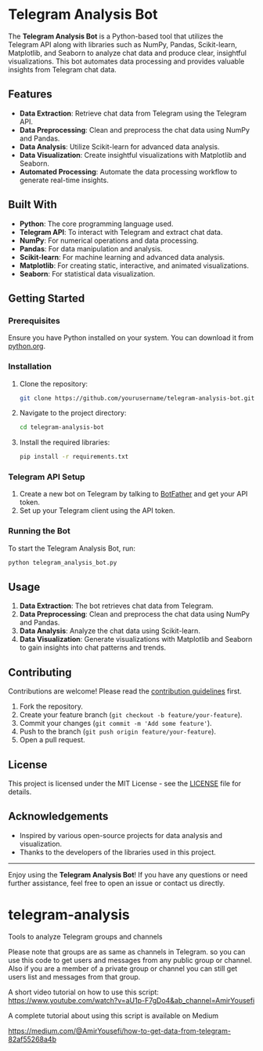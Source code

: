 # Telegram Analysis Bot

The **Telegram Analysis Bot** is a Python-based tool that utilizes the Telegram API along with libraries such as NumPy, Pandas, Scikit-learn, Matplotlib, and Seaborn to analyze chat data and produce clear, insightful visualizations. This bot automates data processing and provides valuable insights from Telegram chat data.

## Features

- **Data Extraction**: Retrieve chat data from Telegram using the Telegram API.
- **Data Preprocessing**: Clean and preprocess the chat data using NumPy and Pandas.
- **Data Analysis**: Utilize Scikit-learn for advanced data analysis.
- **Data Visualization**: Create insightful visualizations with Matplotlib and Seaborn.
- **Automated Processing**: Automate the data processing workflow to generate real-time insights.

## Built With

- **Python**: The core programming language used.
- **Telegram API**: To interact with Telegram and extract chat data.
- **NumPy**: For numerical operations and data processing.
- **Pandas**: For data manipulation and analysis.
- **Scikit-learn**: For machine learning and advanced data analysis.
- **Matplotlib**: For creating static, interactive, and animated visualizations.
- **Seaborn**: For statistical data visualization.

## Getting Started

### Prerequisites

Ensure you have Python installed on your system. You can download it from [python.org](https://www.python.org/downloads/).

### Installation

1. Clone the repository:
    ```bash
    git clone https://github.com/yourusername/telegram-analysis-bot.git
    ```
2. Navigate to the project directory:
    ```bash
    cd telegram-analysis-bot
    ```
3. Install the required libraries:
    ```bash
    pip install -r requirements.txt
    ```

### Telegram API Setup

1. Create a new bot on Telegram by talking to [BotFather](https://core.telegram.org/bots#6-botfather) and get your API token.
2. Set up your Telegram client using the API token.

### Running the Bot

To start the Telegram Analysis Bot, run:
```bash
python telegram_analysis_bot.py
```

## Usage

1. **Data Extraction**: The bot retrieves chat data from Telegram.
2. **Data Preprocessing**: Clean and preprocess the chat data using NumPy and Pandas.
3. **Data Analysis**: Analyze the chat data using Scikit-learn.
4. **Data Visualization**: Generate visualizations with Matplotlib and Seaborn to gain insights into chat patterns and trends.

## Contributing

Contributions are welcome! Please read the [contribution guidelines](CONTRIBUTING.md) first.

1. Fork the repository.
2. Create your feature branch (`git checkout -b feature/your-feature`).
3. Commit your changes (`git commit -m 'Add some feature'`).
4. Push to the branch (`git push origin feature/your-feature`).
5. Open a pull request.

## License

This project is licensed under the MIT License - see the [LICENSE](LICENSE) file for details.

## Acknowledgements

- Inspired by various open-source projects for data analysis and visualization.
- Thanks to the developers of the libraries used in this project.

---

Enjoy using the **Telegram Analysis Bot**! If you have any questions or need further assistance, feel free to open an issue or contact us directly.




# telegram-analysis

Tools to analyze Telegram groups and channels

Please note that groups are as same as channels in Telegram. so you can use this code to get users and messages from any public group or channel. Also if you are a member of a private group or channel you can still get users list and messages from that group.

A short video tutorial on how to use this script:
https://www.youtube.com/watch?v=aU1p-F7gDo4&ab_channel=AmirYousefi

A complete tutorial about using this script is available on Medium

https://medium.com/@AmirYousefi/how-to-get-data-from-telegram-82af55268a4b


